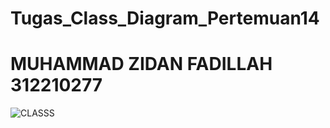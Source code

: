 # Tugas_Class_Diagram_Pertemuan14

# MUHAMMAD ZIDAN FADILLAH 312210277

![CLASSS](https://github.com/muhammadzidanfadilah/Tugas_Class_Diagram_Pertemuan14/assets/115553474/56f198e7-5647-4a68-8ee9-fda2073fcf73)

